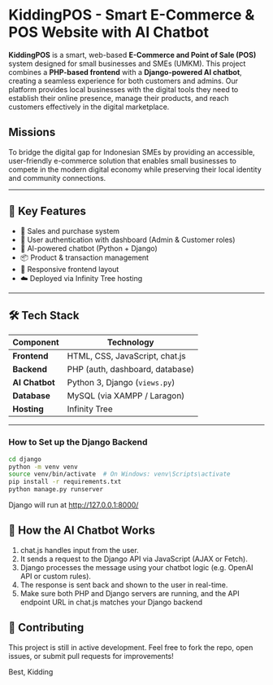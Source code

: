 # KiddingPOS - Smart E-Commerce & POS Website with AI Chatbot

**KiddingPOS** is a smart, web-based **E-Commerce and Point of Sale (POS)** system designed for small businesses and SMEs (UMKM). This project combines a **PHP-based frontend** with a **Django-powered AI chatbot**, creating a seamless experience for both customers and admins. Our platform provides local businesses with the digital tools they need to establish their online presence, manage their products, and reach customers effectively in the digital marketplace.

## Missions
To bridge the digital gap for Indonesian SMEs by providing an accessible, user-friendly e-commerce solution that enables small businesses to compete in the modern digital economy while preserving their local identity and community connections.

---

## 🚀 Key Features

- 🛒 Sales and purchase system
- 🔐 User authentication with dashboard (Admin & Customer roles)
- 💬 AI-powered chatbot (Python + Django)
- 📦 Product & transaction management
- 📱 Responsive frontend layout
- ☁️ Deployed via Infinity Tree hosting

---

## 🛠️ Tech Stack

| Component        | Technology                            |
|------------------|----------------------------------------|
| **Frontend**     | HTML, CSS, JavaScript, chat.js         |
| **Backend**      | PHP (auth, dashboard, database)        |
| **AI Chatbot**   | Python 3, Django (`views.py`)          |
| **Database**     | MySQL (via XAMPP / Laragon)            |
| **Hosting**      | Infinity Tree                          |

---
      
### How to Set up the Django Backend

```bash
cd django
python -m venv venv
source venv/bin/activate  # On Windows: venv\Scripts\activate
pip install -r requirements.txt 
python manage.py runserver
```
Django will run at http://127.0.0.1:8000/

## 💬 How the AI Chatbot Works
1. chat.js handles input from the user.
2. It sends a request to the Django API via JavaScript (AJAX or Fetch).
3. Django processes the message using your chatbot logic (e.g. OpenAI API or custom rules).
4. The response is sent back and shown to the user in real-time.
5. Make sure both PHP and Django servers are running, and the API endpoint URL in chat.js matches your Django backend

## 🤝 Contributing
This project is still in active development. Feel free to fork the repo, open issues, or submit pull requests for improvements!

Best,
Kidding
